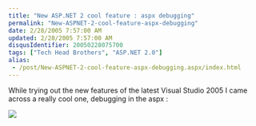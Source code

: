 ```yaml
---
title: "New ASP.NET 2 cool feature : aspx debugging"
permalink: "New-ASPNET-2-cool-feature-aspx-debugging"
date: 2/28/2005 7:57:00 AM
updated: 2/28/2005 7:57:00 AM
disqusIdentifier: 20050228075700
tags: ["Tech Head Brothers", "ASP.NET 2.0"]
alias:
 - /post/New-ASPNET-2-cool-feature-aspx-debugging.aspx/index.html
---
```

While trying out the new features of the latest Visual Studio 2005 I came 
across a really cool one, debugging in the aspx :

![](http://membres.lycos.fr/lkempe//aspxdebug.jpg)
